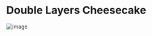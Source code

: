 # Double Layers Cheesecake

![image](https://user-images.githubusercontent.com/50277379/138851646-ceee43ab-3585-4b23-83cb-eb66d9148adc.png)
